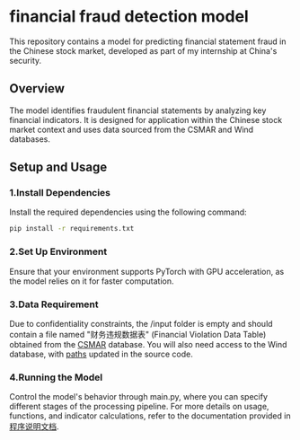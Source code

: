 # financial fraud detection model

This repository contains a model for predicting financial statement fraud in the Chinese stock market, developed as part of my internship at China's security.

## Overview

The model identifies fraudulent financial statements by analyzing key financial indicators. It is designed for application within the Chinese stock market context and uses data sourced from the CSMAR and Wind databases.

## Setup and Usage

### 1.Install Dependencies

Install the required dependencies using the following command:

```bash
pip install -r requirements.txt
```

### 2.Set Up Environment

Ensure that your environment supports PyTorch with GPU acceleration, as the model relies on it for faster computation.

### 3.Data Requirement

Due to confidentiality constraints, the /input folder is empty and should contain a file named "财务违规数据表" (Financial Violation Data Table) obtained from the [CSMAR](https://data.csmar.com/) database. You will also need access to the Wind database, with [paths](./main.py#L7) updated in the source code.

### 4.Running the Model

Control the model's behavior through main.py, where you can specify different stages of the processing pipeline. For more details on usage, functions, and indicator calculations, refer to the documentation provided in [程序说明文档](./程序说明（使用方法，函数文档，指标计算公式）.docx).


